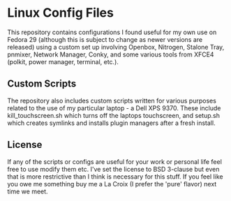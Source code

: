 # Linux Config Files

This repository contains configurations I found useful for my own use on Fedora
29 (although this is subject to change as newer versions are released) using a
custom set up involving Openbox, Nitrogen, Stalone Tray, pnmixer, Network
Manager, Conky, and some various tools from XFCE4 (polkit, power manager,
terminal, etc.).

## Custom Scripts

The repository also includes custom scripts written for various purposes 
related to the use of my particular laptop - a Dell XPS 9370. These include
kill_touchscreen.sh which turns off the laptops touchscreen, and setup.sh which
creates symlinks and installs plugin managers after a fresh install. 

## License

If any of the scripts or configs are useful for your work or personal life feel
free to use modify them etc. I've set the license to BSD 3-clause but even that
is more restrictive than I think is necessary for this stuff. If you feel like
you owe me something buy me a La Croix (I prefer the 'pure' flavor) next time 
we meet.